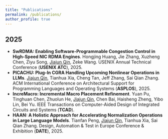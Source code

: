 ```yaml
---
title: "Publications"
permalink: /publications/
author_profile: true
---
```


## **2025**

* **SwRDMA: Enabling Software-Programmable Congestion Control in High-Speed NIC RDMA Engines**. Hongjing Huang, Jie Zhang, Xuzheng Chen, Ziyu Song, <u>Jiajun Qin</u>, Zeke Wang. USENIX Annual Technical Conference (**USENIX ATC**), 2025.
* **PICACHU: Plug-In CGRA Handling Upcoming Nonlinear Operations in LLMs**. <u>Jiajun Qin</u>, Tianhua Xia, Cheng Tan, Jeff Zhang, Sai Qian Zhang. ACM International Conference on Architectural Support for Programming Languages and Operating Systems (**ASPLOS**), 2025.
* **IncreMacro: Incremental Macro Placement Refinement**. Yuan Pu, Tinghuan Chen, Zhuolun He, <u>Jiajun Qin</u>, Chen Bai, Haisheng Zheng, Yibo Lin, Bei Yu. IEEE Transactions on Computer-Aided Design of Integrated Circuits and Systems (**TCAD**).
* **HAAN: A Holistic Approach for Accelerating Normalization Operations in Large Language Models**. Tianfan Peng, <u>Jiajun Qin</u>, Tianhua Xia, Sai Qian Zhang. Design, Automation & Test in Europe Conference & Exhibition (**DATE**), 2025.

